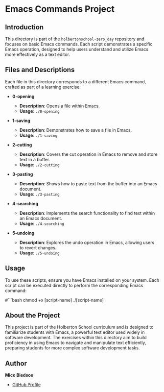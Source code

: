 # Emacs Commands Project

## Introduction

This directory is part of the `holbertonschool-zero_day` repository and focuses on basic Emacs commands. Each script demonstrates a specific Emacs operation, designed to help users understand and utilize Emacs more effectively as a text editor.

## Files and Descriptions

Each file in this directory corresponds to a different Emacs command, crafted as part of a learning exercise:

- **0-opening**
  - **Description**: Opens a file within Emacs.
  - **Usage**: `./0-opening`

- **1-saving**
  - **Description**: Demonstrates how to save a file in Emacs.
  - **Usage**: `./1-saving`

- **2-cutting**
  - **Description**: Covers the cut operation in Emacs to remove and store text in a buffer.
  - **Usage**: `./2-cutting`

- **3-pasting**
  - **Description**: Shows how to paste text from the buffer into an Emacs document.
  - **Usage**: `./3-pasting`

- **4-searching**
  - **Description**: Implements the search functionality to find text within an Emacs document.
  - **Usage**: `./4-searching`

- **5-undoing**
  - **Description**: Explores the undo operation in Emacs, allowing users to revert changes.
  - **Usage**: `./5-undoing`

## Usage

To use these scripts, ensure you have Emacs installed on your system. Each script can be executed directly to perform the corresponding Emacs command:

#```bash
chmod +x [script-name]
./[script-name]

## About the Project

This project is part of the Holberton School curriculum and is designed to familiarize students with Emacs, a powerful text editor used widely in software development. The exercises within this directory aim to build proficiency in using Emacs to navigate and manipulate text efficiently, preparing students for more complex software development tasks.

## Author

**Mico Bledsoe**
- [GitHub Profile](https://github.com/MicoBledsoe)
